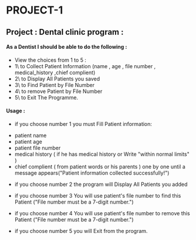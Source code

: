 # PROJECT-1

## Project : Dental clinic program :

#### As a Dentist I should be able to do the following :
- View the choices from 1 to 5 :
- 1\ to Collect Patient Information (name , age , file number , medical_history ,chief complient)
- 2\ to Display All Patients you saved
- 3\ to Find Patient by File Number
- 4\ to remove Patient by File Number 
- 5\ to Exit The Programme.

#### Usage :
- if you choose number 1 you must Fill Patient information: 
* patient name 
* patient age 
* patient file number
* medical history ( if he has medical history or Write "within normal limits" )
* chief complient ( from patient words or his parents )
 one by one until a message appears("Patient information collected successfully!")

- if you choose number 2 the program will Display All Patients you added

- if you choose number 3 You will use patient's file number to find this Patient
("File number must be a 7-digit number.") 

-  if you choose number 4 You will use patient's file number to remove this Patient
("File number must be a 7-digit number.") 

- if you choose number 5 you will Exit from the program.

